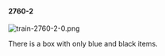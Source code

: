 #### 2760-2
![train-2760-2-0.png](https://github.com/lil-lab/nlvr/raw/master/nlvr/train/images/25/train-2760-2-0.png "train-2760-2-0.png")

There is a box with only blue and black items.
